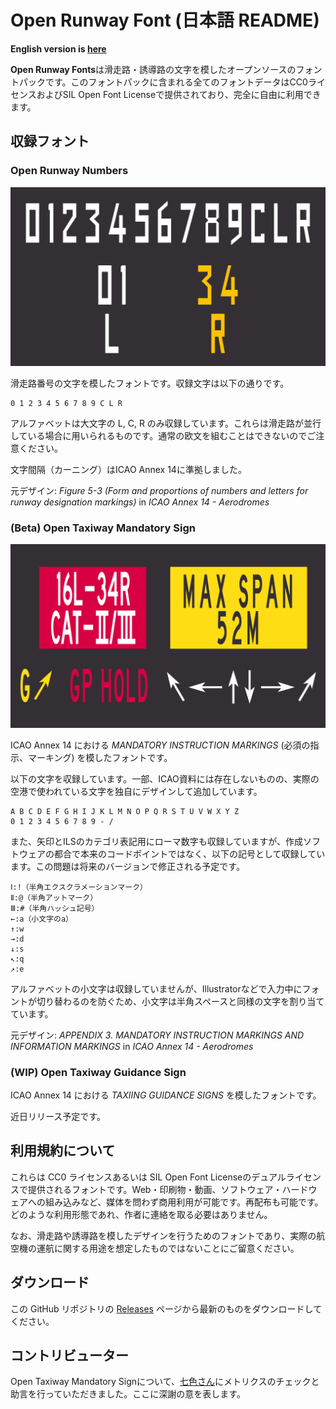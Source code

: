 # Open Runway Font (日本語 README)

**English version is [here](./README.md)**

**Open Runway Fonts**は滑走路・誘導路の文字を模したオープンソースのフォントパックです。このフォントパックに含まれる全てのフォントデータはCC0ライセンスおよびSIL Open Font Licenseで提供されており、完全に自由に利用できます。

## 収録フォント

### Open Runway Numbers

![](./img/open-runway-numbers.png)

滑走路番号の文字を模したフォントです。収録文字は以下の通りです。

```
0 1 2 3 4 5 6 7 8 9 C L R
```

アルファベットは大文字の L, C, R のみ収録しています。これらは滑走路が並行している場合に用いられるものです。通常の欧文を組むことはできないのでご注意ください。

文字間隔（カーニング）はICAO Annex 14に準拠しました。

元デザイン: *Figure 5-3 (Form and proportions of numbers and letters for runway designation markings)*  in *ICAO Annex 14 - Aerodromes*

### (Beta) Open Taxiway Mandatory Sign

![](/img/open-taxiway-mandatory-sign.png)

ICAO Annex 14 における *MANDATORY INSTRUCTION MARKINGS* (必須の指示、マーキング) を模したフォントです。

以下の文字を収録しています。一部、ICAO資料には存在しないものの、実際の空港で使われている文字を独自にデザインして追加しています。

```
A B C D E F G H I J K L M N O P Q R S T U V W X Y Z 
0 1 2 3 4 5 6 7 8 9 - /
```

また、矢印とILSのカテゴリ表記用にローマ数字も収録していますが、作成ソフトウェアの都合で本来のコードポイントではなく、以下の記号として収録しています。この問題は将来のバージョンで修正される予定です。

```
Ⅰ:!（半角エクスクラメーションマーク）
Ⅱ:@（半角アットマーク）
Ⅲ:#（半角ハッシュ記号）
←:a（小文字のa）
↑:w
→:d
↓:s
↖:q 
↗:e
```

アルファベットの小文字は収録していませんが、Illustratorなどで入力中にフォントが切り替わるのを防ぐため、小文字は半角スペースと同様の文字を割り当てています。

元デザイン: *APPENDIX 3. MANDATORY INSTRUCTION MARKINGS AND INFORMATION MARKINGS*  in *ICAO Annex 14 - Aerodromes*

### (WIP) Open Taxiway Guidance Sign

ICAO Annex 14 における *TAXIING GUIDANCE SIGNS* を模したフォントです。

近日リリース予定です。

## 利用規約について

これらは CC0 ライセンスあるいは SIL Open Font Licenseのデュアルライセンスで提供されるフォントです。Web・印刷物・動画、ソフトウェア・ハードウェアへの組み込みなど、媒体を問わず商用利用が可能です。再配布も可能です。どのような利用形態であれ、作者に連絡を取る必要はありません。

なお、滑走路や誘導路を模したデザインを行うためのフォントであり、実際の航空機の運航に関する用途を想定したものではないことにご留意ください。

## ダウンロード

この GitHub リポジトリの [Releases](https://github.com/ryo-a/Open-Runway-Fonts/releases) ページから最新のものをダウンロードしてください。

## コントリビューター

Open Taxiway Mandatory Signについて、[七色さん](https://at.tumblr.com/7-typ/67d6e4v0g9hk)にメトリクスのチェックと助言を行っていただきました。ここに深謝の意を表します。